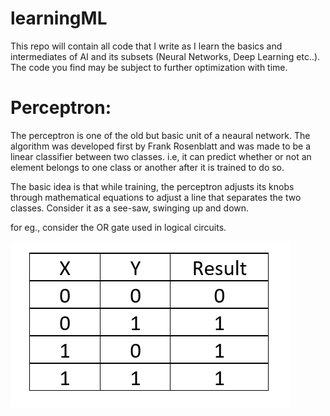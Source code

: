 # learningML
This repo will contain all code that I write as I learn the basics and intermediates of AI and its subsets (Neural Networks, Deep Learning etc..). The code you find may be subject to further optimization with time.

# **Perceptron:**

The perceptron is one of the old but basic unit of a neaural network. The algorithm was developed first by Frank Rosenblatt and was made to be a linear classifier between two classes.
i.e, it can predict whether or not an element belongs to one class or another after it is trained to do so.

The basic idea is that while training, the perceptron adjusts its knobs through mathematical equations to adjust a line that separates the two classes. Consider it as a see-saw,
swinging up and down. 

for eg., consider the OR gate used in logical circuits.

![OR Truth Table](/assets/OR.png)